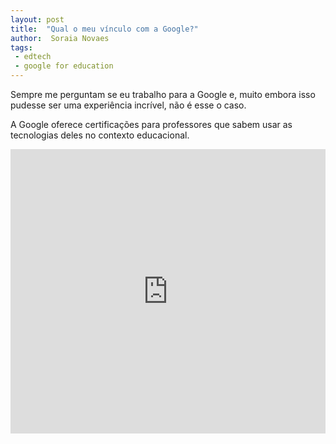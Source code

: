 ```yaml
---
layout: post
title:  "Qual o meu vínculo com a Google?"
author:  Soraia Novaes
tags: 
 - edtech 
 - google for education
---
```


Sempre me perguntam se eu trabalho para a Google e, muito embora isso pudesse ser uma experiência incrível, não é esse o caso.

A Google oferece certificações para professores que sabem usar as tecnologias deles no contexto educacional. 

<iframe 
  width="100%" 
  height="455" 
  src="http://www.youtube.com/embed/uphO1De3NWU" 
  frameborder="0" 
  allowfullscreen>
</iframe>